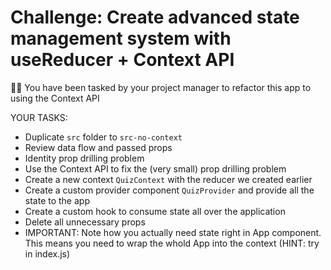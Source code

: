 # Challenge: Create advanced state management system with useReducer + Context API

👨‍💼 You have been tasked by your project manager to refactor this app to using the Context API

YOUR TASKS:

- Duplicate `src` folder to `src-no-context`
- Review data flow and passed props
- Identity prop drilling problem
- Use the Context API to fix the (very small) prop drilling problem
- Create a new context `QuizContext` with the reducer we created earlier
- Create a custom provider component `QuizProvider` and provide all the state to the app
- Create a custom hook to consume state all over the application
- Delete all unnecessary props
- IMPORTANT: Note how you actually need state right in App component. This means you need to wrap the whold App into the context (HINT: try in index.js)
